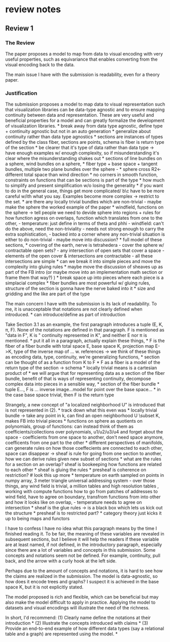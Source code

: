 # review notes
## Review 1

### The Review
The paper proposes a model to map from data to visual encoding with very useful properties, such as equivariance that enables converting from the visual encoding back to the data.

The main issue I have with the submission is readability, even for a theory paper.

### Justification
The submission proposes a model to map data to visual representation such that visualization libraries can be data-type agnostic and to ensure mapping continuity between data and representation. These are very useful and beneficial properties for a model and can greatly formalize the development of visualization libraries.
    * break away from data type agnostic, define type + continuity agnostic but not in an auto generation 
    * generalize about continuity rather than data type agnostics
    * sections are instances of types defined by the class fiber, sections are points, schema is fiber is return type of the section
    * be clearer that it's type of data rather than data type -> have enough examples w/ enough complexity, so if misunderstanding it's clear where the misunderstanding shakes out
        * sections of line bundles on a sphere, wind bundles on a sphere, 
        * fiber type + base space + tangent bundles, multiple two plane bundles over the sphere - 
            * sphere cross R2<- different total space than wind direction
            * no corners in smooth function, constraints on functions that can be sections is part of the type
    * how much to simplify and present simplification w/o losing the generality
    * if you want to do in the general case, things get more complicated/ b\c have to be more careful w/ith what you say. Examples become more complex -> restrict to the set. 
    * are there any locally trivial bundles which are non-trivial - maybe make the sphere the worked example of the paper
        * windfield, functions on the sphere -> tell people we need to devide sphere into regions + rules for how function agress on overlaps, function which translates from one to the other, 
            - temperature: just define in terms of theta and phhi
            - windfield: can't do the above, need the non-triviality
            - needs not strong enough to carry the extra sophistication, 
            - backed into a corner where any non-trivial situation is either to do non-trivial
            - maybe move into discussion?
    * full model of these sections, 
        * covering of the earth, nerve is tetrahedera
            - cover the sphere w/ contractable open sets?
            - any intersection of open sets that cover a space 
                - elements of the open cover & intersections are contractable
                - all these intersections are simple
        * can we break it into simple pieces and move the complexity into gluing rules
        * maybe move the discussion of sheaves up as part of the FB intro (or maybe move into an implementation math section or frame them that way?)
        ) 
        * break space up into pieces where each piece is a simplacial complex
            * fiber bundles are most powerful w/ gluing rules, structure of the section is gonna have the nerve baked into it 
            * size and gridding and the like are part of the type 

The main concern I have with the submission is its lack of readability. To me, it is unacceptable that notations are not clearly defined when introduced. 
    * can introduce/define as part of introduction

Take Section 3.1 as an example, the first paragraph introduces a tuple (E, K, π, F). None of the notations are defined in that paragraph. F is mentioned as "data in F", K is " continuity represented in K", and neither E nor π is mentioned.
    * put it all in a paragraph, actually explain these things,
        * F is the fiber of a fiber bundle with total space E, base space K, projection map E->K, type of the inverse map of ... w. references -> we think of these things as encoding data, type, continuity, we're generalizing functions, 
        * section can be thought of as a function from K to F
        * F as a fiber is a model of the return type of the section -> schema
        * locally trivial means is a cartesian product of
        * we will argue that for representing data as a section of the fiber bundle, benefit of that is ways of representing continuity, decompose complex data into pieces in a sensible way, 
            * section of the fiber bundle
            * tuple E..., F is ... inverse image...model for point over the base space...
            * in the case base space trivial, then F is the return type


Strangely, a new concept of "a localized neighborhood U" is introduced that is not represented in (2).
    * track down what this even was 
    * locally trivial bundle -> take any point in k, can find an open neighborhood U \subset K, makes FB into trivial pieces
    * functions on sphere as quotients on polynomials, group of functions: can instead think of them as coefficients/collections over polynomials, u1/u2/u3/u4 and forget about the space - coefficients from one space to another, don't need space anymore, coefficents from one part to the other 
        * different perspectives of manifolds, can generate rules on how those coeffecients are connected to each other, space can disappear -> sheaf is rule for going from one section to another, how we can derive rules given new subset of sections
        * what are the rules for a section on an overlap?  sheaf is bookeeping how functions are related to each other
            * sheaf is gluing the rules
            * presheaf is coherence on restriction? # look this up more
            * temperature on earth sampled on points in numpy array, 3 meter triangle universal addressing system - over those things, any wind field is trivial, a million tables and high resolution tables , working with compute functions how to go from patches of addresses to wind field, have to agree on boundary, transfrom functions from into other and how it looks like on overlap, - temperature needs to agree on intersection 
            * sheaf  is the glue rules -> is a black box which lets us kick out the structure 
            * presheaf is to restricted part? 
            * category theory just kicks it up to being maps and functors

I have to confess I have no idea what this paragraph means by the time I finished reading it. To be fair, the meaning of these variables are revealed in subsequent sections, but I believe it will help the readers if these variable are at least named, if not defined, in the introductory paragraph, especially since there are a lot of variables and concepts in this submission. Some concepts and notations seem not be defined. For example, continuity, pull back, and the arrow with a curly hook at the left side.

Perhaps due to the amount of concepts and notations, it is hard to see how the claims are realized in the submission. The model is data-agnostic, so how does it encode trees and graphs? I suspect it is achieved in the base space K, but it is not explicitly stated.

The model proposed is rich and flexible, which can be beneficial but may also make the model difficult to apply in practice. Applying the model to datasets and visual encodings will illustrate the need of the richness.

In short, I'd recommend:
(1) Clearly name define the notations at their introduction
    * 
(2) Illustrate the concepts introduced with claims
    * 
(3) Provide an end-to-end example of how different data types (say a relational table and a graph) are represented using the model.
    * 



